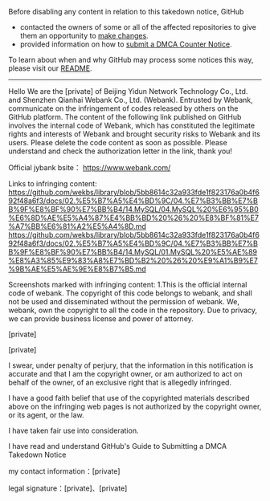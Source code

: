 Before disabling any content in relation to this takedown notice, GitHub
- contacted the owners of some or all of the affected repositories to give them an opportunity to [make changes](https://docs.github.com/en/github/site-policy/dmca-takedown-policy#a-how-does-this-actually-work).
- provided information on how to [submit a DMCA Counter Notice](https://docs.github.com/en/articles/guide-to-submitting-a-dmca-counter-notice).

To learn about when and why GitHub may process some notices this way, please visit our [README](https://github.com/github/dmca/blob/master/README.md#anatomy-of-a-takedown-notice).

---

Hello
We are the [private] of Beijing Yidun Network Technology Co., Ltd. and Shenzhen Qianhai Webank Co., Ltd. (Webank). Entrusted by Webank, communicate on the infringement of codes released by others on the GitHub platform. The content of the following link published on GitHub involves the internal code of Webank, which has constituted the legitimate rights and interests of Webank and brought security risks to Webank and its users. Please delete the code content as soon as possible. Please understand and check the authorization letter in the link, thank you!

Official jybank bsite：
https://www.webank.com/

Links to infringing content: 
https://github.com/wekbs/library/blob/5bb8614c32a933fde1f823176a0b4f692f48a6f3/docs/02.%E5%B7%A5%E4%BD%9C/04.%E7%B3%BB%E7%BB%9F%E8%BF%90%E7%BB%B4/14.MySQL/04.MySQL%20%E6%95%B0%E6%8D%AE%E5%A4%87%E4%BB%BD%20%26%20%E8%BF%81%E7%A7%BB%E6%81%A2%E5%A4%8D.md  
https://github.com/wekbs/library/blob/5bb8614c32a933fde1f823176a0b4f692f48a6f3/docs/02.%E5%B7%A5%E4%BD%9C/04.%E7%B3%BB%E7%BB%9F%E8%BF%90%E7%BB%B4/14.MySQL/01.MySQL%20%E5%AE%89%E8%A3%85%E9%83%A8%E7%BD%B2%20%26%20%E9%A1%B9%E7%9B%AE%E5%AE%9E%E8%B7%B5.md

Screenshots marked with infringing content:
1.This is the official internal code of webank. The copyright of this code belongs to webank, and shall not be used and disseminated without the permission of webank.
We, webank, own the copyright to all the code in the repository.
Due to privacy, we can provide business license and power of attorney.

[private]  

[private]

I swear, under penalty of perjury, that the information in this notification is accurate and that I am the copyright owner, or am authorized to act on behalf of the owner, of an exclusive right that is allegedly infringed.

I have a good faith belief that use of the copyrighted materials described above on the infringing web pages is not authorized by the copyright owner, or its agent, or the law.

I have taken fair use into consideration.

I have read and understand GitHub's Guide to Submitting a DMCA Takedown Notice

my contact information：[private]

legal signature：[private]、[private]
